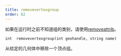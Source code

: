 ```yaml
---
title: removevertexgroup
order: 62
---
```


如果在运行时之前不知道组的类别，请使用[removeattrib](/zh-cn/houdini-vex/geometry/removeattrib "从几何体中移除属性或组")。

`int  removevertexgroup(int geohandle, string name)`

从给定的几何体中移除一个顶点组。
